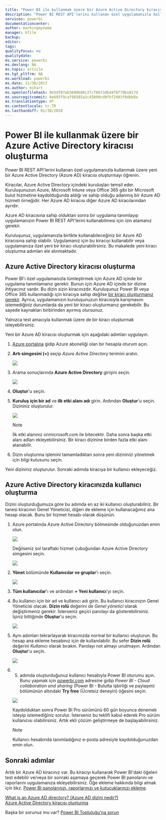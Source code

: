 ```yaml
---
title: "Power BI ile kullanmak üzere bir Azure Active Directory kiracısı oluşturma"
description: "Power BI REST API'lerini kullanan özel uygulamanızla kullanmak üzere yeni bir Azure Active Directory (Azure AD) kiracısı oluşturmayı öğrenin."
services: powerbi
documentationcenter: 
author: markingmyname
manager: kfile
backup: 
editor: 
tags: 
qualityfocus: no
qualitydate: 
ms.service: powerbi
ms.devlang: NA
ms.topic: article
ms.tgt_pltfrm: NA
ms.workload: powerbi
ms.date: 11/30/2017
ms.author: mihart
ms.openlocfilehash: 0e5df07ab3690b88c2fcf6673db44f8f79b1817d
ms.sourcegitcommit: 6e693f9caf98385a2c45890cd0fbf2403f0dbb8a
ms.translationtype: HT
ms.contentlocale: tr-TR
ms.lasthandoff: 01/30/2018
---
```

# <a name="create-an-azure-active-directory-tenant-to-use-with-power-bi"></a>Power BI ile kullanmak üzere bir Azure Active Directory kiracısı oluşturma
Power BI REST API'lerini kullanan özel uygulamanızla kullanmak üzere yeni bir Azure Active Directory (Azure AD) kiracısı oluşturmayı öğrenin.

Kiracılar, Azure Active Directory içindeki kuruluşları temsil eder. Kuruluşunuzun Azure, Microsoft Intune veya Office 365 gibi bir Microsoft bulut hizmetine kaydolduğunda aldığı ve sahip olduğu adanmış bir Azure AD hizmeti örneğidir. Her Azure AD kiracısı diğer Azure AD kiracılarından ayrıdır.

Azure AD kiracısına sahip olduktan sonra bir uygulama tanımlayıp uygulamanızın Power BI REST API'lerini kullanabilmesi için izin atamanız gerekir.

Kuruluşunuz, uygulamanızla birlikte kullanabileceğiniz bir Azure AD kiracısına sahip olabilir. Uygulamanız için bu kiracıyı kullanabilir veya uygulamanıza özel yeni bir kiracı oluşturabilirsiniz. Bu makalede yeni kiracı oluşturma adımları ele alınmaktadır.

## <a name="create-an-azure-active-directory-tenant"></a>Azure Active Directory kiracısı oluşturma
Power BI'ı özel uygulamanızla tümleştirmek için Azure AD içinde bir uygulama tanımlamanız gerekir. Bunun için Azure AD içinde bir dizine ihtiyacınız vardır. Bu dizin sizin kiracınızdır. Kuruluşunuz Power BI veya Office 365 kullanmadığı için kiracıya sahip değilse [bir kiracı oluşturmanız gerekir](https://docs.microsoft.com/azure/active-directory/develop/active-directory-howto-tenant). Ayrıca, uygulamanızın kuruluşunuzun kiracısıyla karışmasını istemediğiniz durumlarda da yeni bir kiracı oluşturmanız gerekebilir. Bu sayede kaynakları birbirinden ayırmış olursunuz.

Yalnızca test amacıyla kullanmak üzere de bir kiracı oluşturmak isteyebilirsiniz.

Yeni bir Azure AD kiracısı oluşturmak için aşağıdaki adımları uygulayın.

1. [Azure portalına](https://portal.azure.com) gidip Azure aboneliği olan bir hesapla oturum açın.
2. **Artı simgesini (+)** seçip *Azure Active Directory* terimini aratın.
   
    ![](media/create-an-azure-active-directory-tenant/new-directory.png)
3. Arama sonuçlarında **Azure Active Directory** girişini seçin.
   
    ![](media/create-an-azure-active-directory-tenant/new-directory2.png)
4. **Oluştur**'u seçin.
5. **Kuruluş için bir ad** ve **ilk etki alanı adı** girin. Ardından **Oluştur**'u seçin. Dizininiz oluşturulur.
   
    ![](media/create-an-azure-active-directory-tenant/organization-and-domain.png)
   
   > [!NOTE]
   > İlk etki alanınız onmicrosoft.com ile bitecektir. Daha sonra başka etki alanı adları ekleyebilirsiniz. Bir kiracı dizinine birden fazla etki alanı atanabilir.
   > 
   > 
6. Dizin oluşturma işlemini tamamladıktan sonra yeni dizininizi yönetmek için bilgi kutusunu seçin.

Yeni dizininiz oluşturulur. Sonraki adımda kiracıya bir kullanıcı ekleyeceğiz.

## <a name="create-some-users-in-your-azure-active-directory-tenant"></a>Azure Active Directory kiracınızda kullanıcı oluşturma
Dizini oluşturduğumuza göre bu adımda en az iki kullanıcı oluşturabiliriz. Bir tanesi kiracının Genel Yöneticisi, diğeri de ekleme için kullanacağımız ana hesap olacak. Bunu bir hizmet hesabı olarak düşünün.

1. Azure portalında Azure Active Directory bölmesinde olduğunuzdan emin olun.
   
    ![](media/create-an-azure-active-directory-tenant/aad-flyout.png)
   
    Değilseniz sol taraftaki hizmet çubuğundan Azure Active Directory simgesini seçin.
   
    ![](media/create-an-azure-active-directory-tenant/aad-service.png)
2. **Yönet** bölümünde **Kullanıcılar ve gruplar**'ı seçin.
   
    ![](media/create-an-azure-active-directory-tenant/users-and-groups.png)
3. **Tüm kullanıcılar**'ı ve ardından **+ Yeni kullanıcı**'yı seçin.
4. Bu kullanıcı için bir ad ve kullanıcı adı girin. Bu kullanıcı kiracınızın Genel Yöneticisi olacak. **Dizin rolü** değerini de *Genel yönetici* olarak değiştirmeniz gerekir. İsterseniz geçici parolayı da gösterebilirsiniz. İşiniz bittiğinde **Oluştur**'u seçin.
   
    ![](media/create-an-azure-active-directory-tenant/global-admin.png)
5. Aynı adımları tekrarlayarak kiracınızda normal bir kullanıcı oluşturun. Bu hesap ana ekleme hesabınız için de kullanılabilir. Bu sefer **Dizin rolü** değerini *Kullanıcı* olarak bırakın. Parolayı not almayı unutmayın. Ardından **Oluştur**'u seçin.
   
    ![](media/create-an-azure-active-directory-tenant/pbiembed-user.png)
6. 5. adımda oluşturduğunuz kullanıcı hesabıyla Power BI oturumu açın. Bunu yapmak için [powerbi.com](https://powerbi.microsoft.com/get-started/) adresine gidip *Power BI - Cloud collaboration and sharing* (Power BI - Bulutta işbirliği ve paylaşım) bölümünün altındaki **Try free** (Ücretsiz deneyin) öğesini seçin.
   
    ![](media/create-an-azure-active-directory-tenant/try-powerbi-free.png)
   
    Kaydolduktan sonra Power BI Pro sürümünü 60 gün boyunca denemek isteyip istemediğiniz sorulur. İsterseniz bu teklifi kabul ederek Pro sürüm kullanıcısı olabilirsiniz. Artık ekli çözüm geliştirmeye de başlayabilirsiniz.
   
   > [!NOTE]
   > Kullanıcı hesabında tanımladığınız e-posta adresiyle kaydolduğunuzdan emin olun.
   > 
   > 

## <a name="next-steps"></a>Sonraki adımlar
Artık bir Azure AD kiracınız var. Bu kiracıyı kullanarak Power BI'daki öğeleri test edebilir ve/veya bir sonraki aşamaya geçerek Power BI panolarını ve raporlarını uygulamanıza ekleyebilirsiniz. Öğe ekleme hakkında bilgi almak için bkz. [Power BI panolarınızı, raporlarınızı ve kutucuklarınızı ekleme](embedding-content.md).

[What is an Azure AD directory? (Azure AD dizini nedir?)](https://docs.microsoft.com/azure/active-directory/active-directory-whatis)  
[Azure Active Directory kiracısı oluşturma](https://docs.microsoft.com/azure/active-directory/develop/active-directory-howto-tenant)  

Başka bir sorunuz mu var? [Power BI Topluluğu'na sorun](http://community.powerbi.com/)

